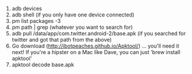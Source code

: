 1. adb devices  
2. adb shell (if you only have one device connected)  
3. pm list packages -3   
4. pm path | grep (whatever you want to search for)  
5. adb pull /data/app/com.twitter.android-2/base.apk (if you searched for twitter and got that path from the above) 
6. Go download (http://ibotpeaches.github.io/Apktool/) ... you'll need it next! If you're a hipster on a Mac like Dave, you can just 'brew install apktool'  
7. apktool decode base.apk
